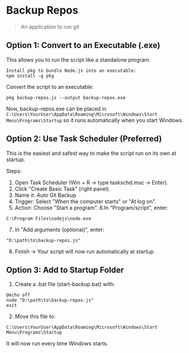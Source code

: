 # Backup Repos
>  An application to run git

## Option 1: Convert to an Executable (.exe)
This allows you to run the script like a standalone program.
```
Install pkg to bundle Node.js into an executable:
npm install -g pkg
```

Convert the script to an executable:
```
pkg backup-repos.js --output backup-repos.exe
```
Now, backup-repos.exe can be placed in `C:\Users\YourUser\AppData\Roaming\Microsoft\Windows\Start Menu\Programs\Startup` so it runs automatically when you start Windows.

## Option 2: Use Task Scheduler (Preferred)
This is the easiest and safest way to make the script run on its own at startup.

Steps:
1. Open Task Scheduler (Win + R → type taskschd.msc → Enter).
2. Click "Create Basic Task" (right panel).
3. Name it: Auto Git Backup
4. Trigger: Select "When the computer starts" or "At log on".
5. Action: Choose "Start a program".
6.In "Program/script", enter:
```
C:\Program Files\nodejs\node.exe
```
7. In "Add arguments (optional)", enter:
```
"D:\path\to\backup-repos.js"
```
8. Finish → Your script will now run automatically at startup.

## Option 3: Add to Startup Folder
1. Create a .bat file (start-backup.bat) with:
```
@echo off
node "D:\path\to\backup-repos.js"
exit
```
2. Move this file to:
```
C:\Users\YourUser\AppData\Roaming\Microsoft\Windows\Start Menu\Programs\Startup
```
It will now run every time Windows starts.